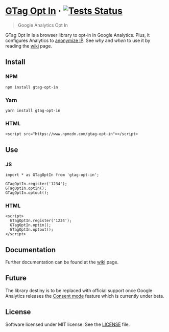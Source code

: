 # [GTag Opt In](https://www.npmjs.com/package/gtag-opt-in) &middot; [![Tests Status](https://github.com/luciomartinez/gtag-opt-in/workflows/Node.js%20CI/badge.svg)](https://github.com/luciomartinez/gtag-opt-in/actions)
> Google Analytics Opt In

GTag Opt In is a browser library to opt-in in Google Analytics.
Plus, it configures Analytics to [anonymize IP](https://support.google.com/analytics/answer/2763052).
See _why_ and _when_ to use it by reading the [wiki](https://github.com/luciomartinez/gtag-opt-in/wiki) page. 

## Install

### NPM

    npm install gtag-opt-in

### Yarn    

    yarn install gtag-opt-in
    
### HTML

    <script src="https://www.npmcdn.com/gtag-opt-in"></script>

## Use

### JS
```
import * as GTagOptIn from 'gtag-opt-in';

GTagOptIn.register('1234');
GTagOptIn.optin();
GTagOptIn.optout();
```

### HTML

```
<script>
  GTagOptIn.register('1234');
  GTagOptIn.optin();
  GTagOptIn.optout();
</script>
```

## Documentation
Further documentation can be found at the [wiki](https://github.com/luciomartinez/gtag-opt-in/wiki) page.

## Future
The library destiny is to be replaced with official support once Google Analytics releases the [Consent mode](https://support.google.com/analytics/answer/9976101) feature which is currently under beta.
 
## License
Software licensed under MIT license. See the [LICENSE](/LICENSE) file.
